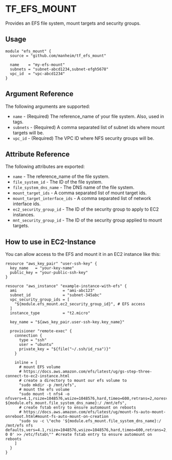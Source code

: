 # TF_EFS_MOUNT

Provides an EFS file system, mount targets and security groups.

## Usage

```hcl
module "efs_mount" {
  source = "github.com/manheim/tf_efs_mount"

  name    = "my-efs-mount"
  subnets = "subnet-abcd1234,subnet-efgh5678"
  vpc_id  = "vpc-abcd1234"
}
```

## Argument Reference

The following arguments are supported:

- ``name`` - (Required) The reference_name of your file system. Also, used in tags.
- ``subnets`` - (Required) A comma separated list of subnet ids where mount targets will be.
- ``vpc_id`` - (Required) The VPC ID where NFS security groups will be.

## Attribute Reference

The following attributes are exported:

- ``name`` - The reference_name of the file system.
- ``file_system_id`` - The ID of the file system.
- ``file_system_dns_name`` - The DNS name of the file system.
- ``mount_target_ids`` - A comma separated list of mount target ids.
- ``mount_target_interface_ids`` - A comma separated list of network interface ids.
- ``ec2_security_group_id`` - The ID of the security group to apply to EC2 instances.
- ``mnt_security_group_id`` - The ID of the security group applied to mount targets.

## How to use in EC2-Instance

You can allow access to the EFS and mount it in an EC2 instance like this:

```hcl-terraform
resource "aws_key_pair" "user-ssh-key" {
  key_name   = "your-key-name"
  public_key = "your-public-ssh-key"
}

resource "aws_instance" "example-instance-with-efs" {
  ami                    = "ami-abc123"
  subnet_id              = "subnet-345abc"
  vpc_security_group_ids = [
    "${module.efs_mount.ec2_security_group_id}", # EFS access
  ]
  instance_type          = "t2.micro"

  key_name = "${aws_key_pair.user-ssh-key.key_name}"

  provisioner "remote-exec" {
    connection {
      type = "ssh"
      user = "ubuntu"
      private_key = "${file("~/.ssh/id_rsa")}"
    }

    inline = [
      # mount EFS volume
      # https://docs.aws.amazon.com/efs/latest/ug/gs-step-three-connect-to-ec2-instance.html
      # create a directory to mount our efs volume to
      "sudo mkdir -p /mnt/efs",
      # mount the efs volume
      "sudo mount -t nfs4 -o nfsvers=4.1,rsize=1048576,wsize=1048576,hard,timeo=600,retrans=2,noresvport ${module.efs_mount.file_system_dns_name}:/ /mnt/efs",
      # create fstab entry to ensure automount on reboots
      # https://docs.aws.amazon.com/efs/latest/ug/mount-fs-auto-mount-onreboot.html#mount-fs-auto-mount-on-creation
      "sudo su -c \"echo '${module.efs_mount.file_system_dns_name}:/ /mnt/efs nfs defaults,vers=4.1,rsize=1048576,wsize=1048576,hard,timeo=600,retrans=2,noresvport 0 0' >> /etc/fstab\"" #create fstab entry to ensure automount on reboots
    ]
  }
}

```
